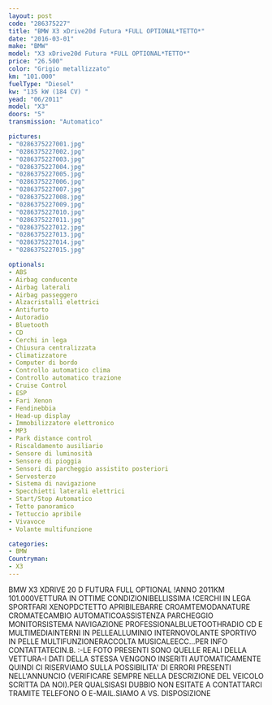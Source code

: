 ```yaml
---
layout: post
code: "286375227"
title: "BMW X3 xDrive20d Futura *FULL OPTIONAL*TETTO*"
date: "2016-03-01"
make: "BMW"
model: "X3 xDrive20d Futura *FULL OPTIONAL*TETTO*"
price: "26.500"
color: "Grigio metallizzato"
km: "101.000"
fuelType: "Diesel"
kw: "135 kW (184 CV) "
yead: "06/2011"
model: "X3"
doors: "5"
transmission: "Automatico"

pictures:
- "0286375227001.jpg"
- "0286375227002.jpg"
- "0286375227003.jpg"
- "0286375227004.jpg"
- "0286375227005.jpg"
- "0286375227006.jpg"
- "0286375227007.jpg"
- "0286375227008.jpg"
- "0286375227009.jpg"
- "0286375227010.jpg"
- "0286375227011.jpg"
- "0286375227012.jpg"
- "0286375227013.jpg"
- "0286375227014.jpg"
- "0286375227015.jpg"

optionals:
- ABS
- Airbag conducente
- Airbag laterali
- Airbag passeggero
- Alzacristalli elettrici
- Antifurto
- Autoradio
- Bluetooth
- CD
- Cerchi in lega
- Chiusura centralizzata
- Climatizzatore
- Computer di bordo
- Controllo automatico clima
- Controllo automatico trazione
- Cruise Control
- ESP
- Fari Xenon
- Fendinebbia
- Head-up display
- Immobilizzatore elettronico
- MP3
- Park distance control
- Riscaldamento ausiliario
- Sensore di luminosità
- Sensore di pioggia
- Sensori di parcheggio assistito posteriori
- Servosterzo
- Sistema di navigazione
- Specchietti laterali elettrici
- Start/Stop Automatico
- Tetto panoramico
- Tettuccio apribile
- Vivavoce
- Volante multifunzione

categories:
- BMW
Countryman:
- X3
---
```

BMW X3 XDRIVE 20 D FUTURA FULL OPTIONAL !ANNO 2011KM 101.000VETTURA IN OTTIME CONDIZIONIBELLISSIMA !CERCHI IN LEGA SPORTFARI XENOPDCTETTO APRIBILEBARRE CROAMTEMODANATURE CROMATECAMBIO AUTOMATICOASSISTENZA PARCHEGGIO MONITORSISTEMA NAVIGAZIONE PROFESSIONALBLUETOOTHRADIO CD E MULTIMEDIAINTERNI IN PELLEALLUMINIO INTERNOVOLANTE SPORTIVO IN PELLE MULTIFUNZIONERACCOLTA MUSICALEECC...PER INFO CONTATTATECIN.B. :-LE FOTO PRESENTI SONO QUELLE REALI DELLA VETTURA-I DATI DELLA STESSA VENGONO INSERITI AUTOMATICAMENTE QUINDI CI RISERVIAMO SULLA POSSIBILITA' DI ERRORI PRESENTI NELL'ANNUNCIO (VERIFICARE SEMPRE NELLA DESCRIZIONE DEL VEICOLO SCRITTA DA NOI).PER QUALSISASI DUBBIO NON ESITATE A CONTATTARCI TRAMITE TELEFONO O E-MAIL.SIAMO A VS. DISPOSIZIONE